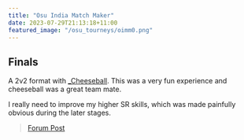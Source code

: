 ```yaml
---
title: "Osu India Match Maker"
date: 2023-07-29T21:13:18+11:00
featured_image: "/osu_tourneys/oimm0.png"
---
```


Finals
-----------------
<!--more-->
A 2v2 format with [_Cheeseball](https://osu.ppy.sh/users/18439999). This was a very fun experience and cheeseball was a great team mate. 

I really need to improve my higher SR skills, which was made painfully obvious during the later stages.

> [Forum Post](https://osu.ppy.sh/community/forums/topics/1768560?n=1)

